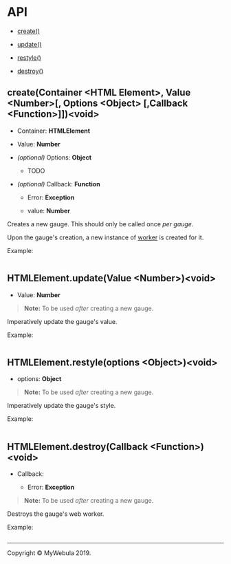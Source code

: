 # API

- [create()](#create)

- [update()](#update)

- [restyle()](#restyle)

- [destroy()](#destroy)

## create(Container \<HTML Element\>, Value \<Number\>[, Options \<Object\> [,Callback \<Function\>]])\<void\>

- Container: **HTMLElement**

- Value: **Number**

- _(optional)_ Options: **Object**

  - TODO

- _(optional)_ Callback: **Function**

  - Error: **Exception**

  - value: **Number**

Creates a new gauge. This should only be called once _per gauge_.

Upon the gauge's creation, a new instance of [worker]() is created for it.

Example:

```javascript
```

## HTMLElement.update(Value \<Number\>)\<void\>

- Value: **Number**

> **Note:** To be used _after_ creating a new gauge.

Imperatively update the gauge's value.

Example:

```javascript
```

## HTMLElement.restyle(options \<Object\>)\<void\>

- options: **Object**

> **Note:** To be used _after_ creating a new gauge.

Imperatively update the gauge's style.

Example:

```javascript
```

## HTMLElement.destroy(Callback \<Function\>)\<void\>

- Callback:

  - Error: **Exception**
  

> **Note:** To be used _after_ creating a new gauge.

Destroys the gauge's web worker.

Example:

```javascript
```

---
Copyright &copy; MyWebula 2019.
